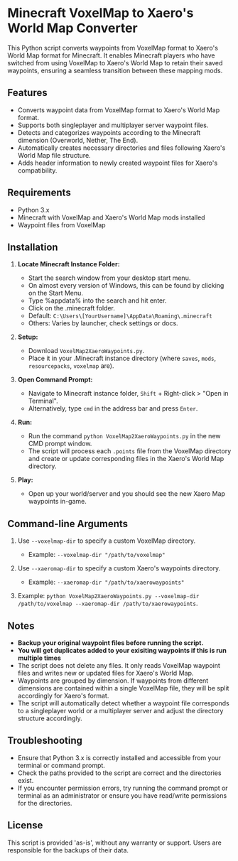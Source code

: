 # Minecraft VoxelMap to Xaero's World Map Converter

This Python script converts waypoints from VoxelMap format to Xaero's World Map format for Minecraft. It enables Minecraft players who have switched from using VoxelMap to Xaero's World Map to retain their saved waypoints, ensuring a seamless transition between these mapping mods.

## Features

- Converts waypoint data from VoxelMap format to Xaero's World Map format.
- Supports both singleplayer and multiplayer server waypoint files.
- Detects and categorizes waypoints according to the Minecraft dimension (Overworld, Nether, The End).
- Automatically creates necessary directories and files following Xaero's World Map file structure.
- Adds header information to newly created waypoint files for Xaero's compatibility.

## Requirements

- Python 3.x
- Minecraft with VoxelMap and Xaero's World Map mods installed
- Waypoint files from VoxelMap

## Installation

1. **Locate Minecraft Instance Folder:**
   - Start the search window from your desktop start menu.
   - On almost every version of Windows, this can be found by clicking on the Start Menu.
   - Type %appdata% into the search and hit enter.
   - Click on the .minecraft folder.
   - Default: `C:\Users\[YourUsername]\AppData\Roaming\.minecraft`
   - Others: Varies by launcher, check settings or docs.

3. **Setup:**
   - Download `VoxelMap2XaeroWaypoints.py`.
   - Place it in your .Minecraft instance directory (where `saves`, `mods`, `resourcepacks`, `voxelmap` are).

4. **Open Command Prompt:**
   - Navigate to Minecraft instance folder, `Shift` + Right-click > "Open in Terminal".
   - Alternatively, type `cmd` in the address bar and press `Enter`.

5. **Run:**
   - Run the command `python VoxelMap2XaeroWaypoints.py` in the new CMD prompt window.
   - The script will process each `.points` file from the VoxelMap directory and create or update corresponding files in the Xaero's World Map directory.

6. **Play:**
   - Open up your world/server and you should see the new Xaero Map waypoints in-game.  
## Command-line Arguments

1. Use `--voxelmap-dir` to specify a custom VoxelMap directory.
   - Example: `--voxelmap-dir "/path/to/voxelmap"`

2. Use `--xaeromap-dir` to specify a custom Xaero's waypoints directory.
   - Example: `--xaeromap-dir "/path/to/xaerowaypoints"`

3. Example: `python VoxelMap2XaeroWaypoints.py --voxelmap-dir /path/to/voxelmap --xaeromap-dir /path/to/xaerowaypoints`.

## Notes

- **Backup your original waypoint files before running the script.**
- **You will get duplicates added to your exisiting waypoints if this is run multiple times**
- The script does not delete any files. It only reads VoxelMap waypoint files and writes new or updated files for Xaero's World Map.
- Waypoints are grouped by dimension. If waypoints from different dimensions are contained within a single VoxelMap file, they will be split accordingly for Xaero's format.
- The script will automatically detect whether a waypoint file corresponds to a singleplayer world or a multiplayer server and adjust the directory structure accordingly.

## Troubleshooting

- Ensure that Python 3.x is correctly installed and accessible from your terminal or command prompt.
- Check the paths provided to the script are correct and the directories exist.
- If you encounter permission errors, try running the command prompt or terminal as an administrator or ensure you have read/write permissions for the directories.

## License

This script is provided 'as-is', without any warranty or support. Users are responsible for the backups of their data.

